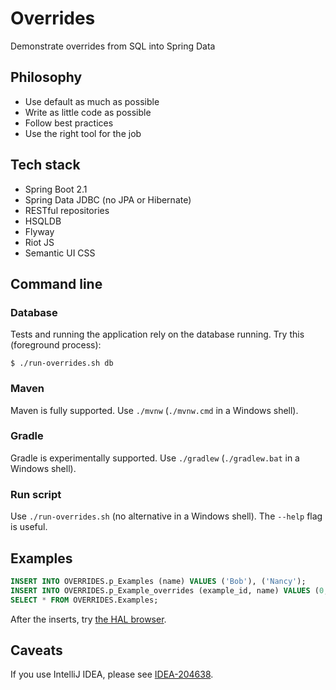 # Overrides

Demonstrate overrides from SQL into Spring Data

## Philosophy

* Use default as much as possible
* Write as little code as possible
* Follow best practices
* Use the right tool for the job

## Tech stack

* Spring Boot 2.1
* Spring Data JDBC (no JPA or Hibernate)
* RESTful repositories
* HSQLDB
* Flyway
* Riot JS
* Semantic UI CSS

## Command line

### Database

Tests and running the application rely on the database running.  Try this
(foreground process):

```
$ ./run-overrides.sh db
```

### Maven

Maven is fully supported.  Use `./mvnw` (`./mvnw.cmd` in a Windows shell).

### Gradle

Gradle is experimentally supported.  Use `./gradlew` (`./gradlew.bat` in a
Windows shell).

### Run script

Use `./run-overrides.sh` (no alternative in a Windows shell).  The `--help` flag
is useful.

## Examples

```sql
INSERT INTO OVERRIDES.p_Examples (name) VALUES ('Bob'), ('Nancy');
INSERT INTO OVERRIDES.p_Example_overrides (example_id, name) VALUES (0, 'Fred');
SELECT * FROM OVERRIDES.Examples;
```

After the inserts, try [the HAL browser](http://localhost:8080/examples).

## Caveats

If you use IntelliJ IDEA, please see
[IDEA-204638](https://github.com/binkley/overrides/tree/IDEA-204638).
